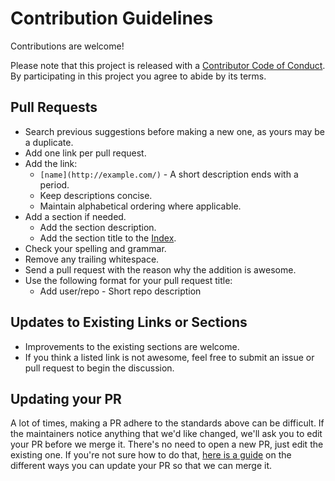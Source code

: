 # Contribution Guidelines

Contributions are welcome!

Please note that this project is released with a
[Contributor Code of Conduct](code-of-conduct.md). By participating in this
project you agree to abide by its terms.

## Pull Requests

- Search previous suggestions before making a new one, as yours may be a duplicate.
- Add one link per pull request.
- Add the link:
  - `[name](http://example.com/)` - A short description ends with a period.
  - Keep descriptions concise.
  - Maintain alphabetical ordering where applicable.
- Add a section if needed.
  - Add the section description.
  - Add the section title to the [Index](https://github.com/inoue0426/awesome-computational-biology#Contents).
- Check your spelling and grammar.
- Remove any trailing whitespace.
- Send a pull request with the reason why the addition is awesome.
- Use the following format for your pull request title:
  - Add user/repo - Short repo description

## Updates to Existing Links or Sections

- Improvements to the existing sections are welcome.
- If you think a listed link is not awesome, feel free to submit an issue or pull request to begin the discussion.

## Updating your PR

A lot of times, making a PR adhere to the standards above can be difficult.
If the maintainers notice anything that we'd like changed, we'll ask you to
edit your PR before we merge it. There's no need to open a new PR, just edit
the existing one. If you're not sure how to do that,
[here is a guide](https://github.com/RichardLitt/knowledge/blob/master/github/amending-a-commit-guide.md)
on the different ways you can update your PR so that we can merge it.
